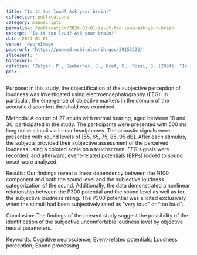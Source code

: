 ```yaml
---
title: "Is it too loud? Ask your brain!"
collection: publications
category: manuscripts
permalink: /publication/2024-01-01-is-it-too-loud-ask-your-brain
excerpt: 'Is it too loud? Ask your brain!'
date: 2024-01-01
venue: 'NeuroImage'
paperurl: 'https://pubmed.ncbi.nlm.nih.gov/39153523/'
slidesurl: ''
bibtexurl: ''
citation: 'Zelger, P., Seebacher, J., Graf, S., Rossi, S. (2024). "Is it too loud? Ask your brain!" <i>NeuroImage</i>.'
pos: 1
---
```


Purpose: In this study, the objectification of the subjective perception of loudness was investigated using electroencephalography (EEG). In particular, the emergence of objective markers in the domain of the acoustic discomfort threshold was examined.

Methods: A cohort of 27 adults with normal hearing, aged between 18 and 30, participated in the study. The participants were presented with 500 ms long noise stimuli via in-ear headphones. The acoustic signals were presented with sound levels of [55, 65, 75, 85, 95 dB]. After each stimulus, the subjects provided their subjective assessment of the perceived loudness using a colored scale on a touchscreen. EEG signals were recorded, and afterward, event-related potentials (ERPs) locked to sound onset were analyzed.

Results: Our findings reveal a linear dependency between the N100 component and both the sound level and the subjective loudness categorization of the sound. Additionally, the data demonstrated a nonlinear relationship between the P300 potential and the sound level as well as for the subjective loudness rating. The P300 potential was elicited exclusively when the stimuli had been subjectively rated as "very loud" or "too loud".

Conclusion: The findings of the present study suggest the possibility of the identification of the subjective uncomfortable loudness level by objective neural parameters.

Keywords: Cognitive neuroscience; Event-related potentials; Loudness perception; Sound processing.
